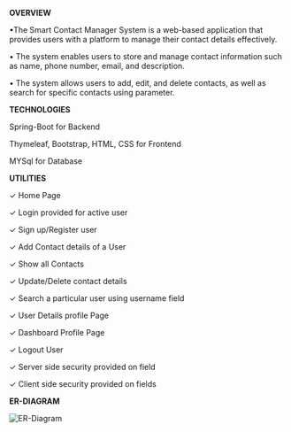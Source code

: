 **OVERVIEW**

•The Smart Contact Manager System is a web-based application that provides users with a platform to manage their contact details effectively.

•	The system enables users to store and manage contact information such as name, phone number, email, and description.

•	The system allows users to add, edit, and delete contacts, as well as search for specific contacts using parameter.




**TECHNOLOGIES**

Spring-Boot for Backend

Thymeleaf, Bootstrap, HTML, CSS for Frontend

MYSql for Database


**UTILITIES**

&check; Home Page

&check; Login provided for active user

&check; Sign up/Register user

&check; Add Contact details of a User

&check; Show all Contacts

&check; Update/Delete contact details

&check; Search a particular user using username field

&check; User Details profile Page

&check; Dashboard Profile Page

&check; Logout User

&check; Server side security provided on field

&check; Client side security provided on fields


**ER-DIAGRAM**



![ER-Diagram](https://user-images.githubusercontent.com/91321644/224103343-dc77f05b-79b8-4f8a-9fb9-aa12dcc60e60.png)


